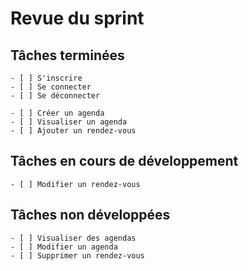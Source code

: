 # Revue du sprint

## Tâches terminées

    - [ ] S'inscrire
    - [ ] Se connecter
    - [ ] Se déconnecter
    
    - [ ] Créer un agenda 
    - [ ] Visualiser un agenda
    - [ ] Ajouter un rendez-vous

## Tâches en cours de développement

    
    - [ ] Modifier un rendez-vous
    

## Tâches non développées

    - [ ] Visualiser des agendas
    - [ ] Modifier un agenda
    - [ ] Supprimer un rendez-vous 
